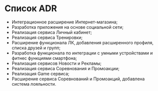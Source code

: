 # Список ADR
- Интеграционное расширение Интернет-магазина;
- Разработка приложения на основе социальной сети;
- Реализация сервиса Личный кабинет;
- Реализация сервиса Тренировки;
- Расширение функционала ЛК, добавления расширенного профиля, списка друзей и групп;
- Разработка функционала по интеграции с умными устройствами и фитнес функциями смартфона;
- Реализация сервисов Новости и Рекламы;
- Реализация сервиса Соревнования и Промоакции;
- Реализация Game сервиса;
- Расширение сервиса Соревнований и Промоакций, добавлена система лояльности.